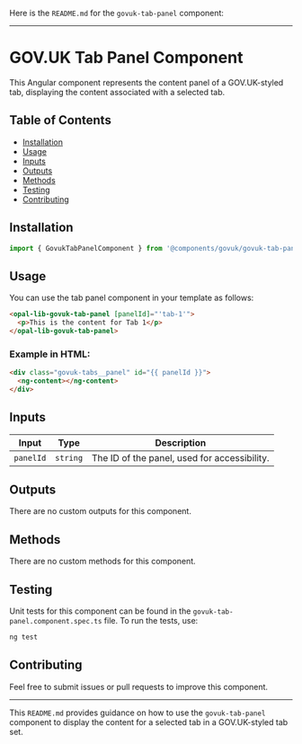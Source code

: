 Here is the `README.md` for the `govuk-tab-panel` component:

---

# GOV.UK Tab Panel Component

This Angular component represents the content panel of a GOV.UK-styled tab, displaying the content associated with a selected tab.

## Table of Contents

- [Installation](#installation)
- [Usage](#usage)
- [Inputs](#inputs)
- [Outputs](#outputs)
- [Methods](#methods)
- [Testing](#testing)
- [Contributing](#contributing)

## Installation

```typescript
import { GovukTabPanelComponent } from '@components/govuk/govuk-tab-panel/govuk-tab-panel.component';
```

## Usage

You can use the tab panel component in your template as follows:

```html
<opal-lib-govuk-tab-panel [panelId]="'tab-1'">
  <p>This is the content for Tab 1</p>
</opal-lib-govuk-tab-panel>
```

### Example in HTML:

```html
<div class="govuk-tabs__panel" id="{{ panelId }}">
  <ng-content></ng-content>
</div>
```

## Inputs

| Input     | Type     | Description                                  |
| --------- | -------- | -------------------------------------------- |
| `panelId` | `string` | The ID of the panel, used for accessibility. |

## Outputs

There are no custom outputs for this component.

## Methods

There are no custom methods for this component.

## Testing

Unit tests for this component can be found in the `govuk-tab-panel.component.spec.ts` file. To run the tests, use:

```bash
ng test
```

## Contributing

Feel free to submit issues or pull requests to improve this component.

---

This `README.md` provides guidance on how to use the `govuk-tab-panel` component to display the content for a selected tab in a GOV.UK-styled tab set.
